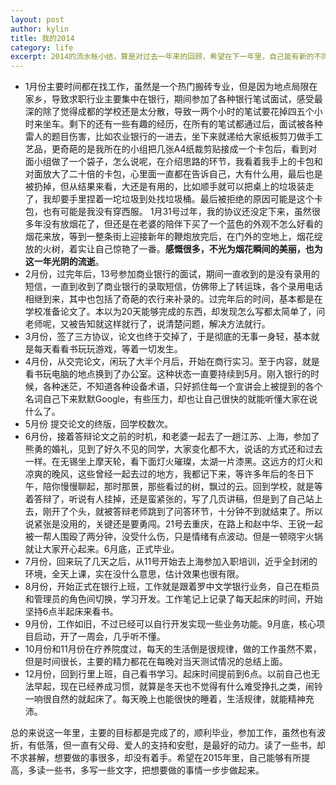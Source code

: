 ```yaml
---
layout: post
author: kylin
title: 我的2014
category: life 
excerpt: 2014的流水帐小结，算是对过去一年来的回顾，希望在下一年里，自己能有新的不同。
---
```

- 1月份主要时间都在找工作，虽然是一个热门搬砖专业，但是因为地点局限在家乡，导致求职行业主要集中在银行，期间参加了各种银行笔试面试，感受最深的除了觉得成都的学校还是太分散，导致一两个小时的笔试要花掉四五个小时来坐车。剩下的还有一些有趣的经历，在所有的笔试都通过后，面试被各种雷人的题目伤害，比如农业银行的一进去，坐下来就递给大家纸板剪刀做手工艺品，更奇葩的是我所在的小组把几张A4纸裁剪贴接成一个卡包后，看到对面小组做了一个袋子，怎么说呢，在介绍思路的环节，我看着我手上的卡包和对面放大了二十倍的卡包，心里面一直都在告诉自己，大有什么用，最后也是被扔掉，但从结果来看，大还是有用的，比如顺手就可以把桌上的垃圾装走了，我却要手里捏着一坨垃圾到处找垃圾桶。最后被拒绝的原因可能是这个卡包，也有可能是我没有穿西服。
1月31号过年，我的协议还没定下来，虽然很多年没有放烟花了，但还是在老婆的陪伴下买了一个蓝色的外观不怎么好看的烟花来放，等到一整条街上迎接新年的鞭炮放完后，在门外的空地上，烟花绽放的火树，着实让自己惊艳了一番。**感慨很多，不光为烟花瞬间的美丽，也为这一年光阴的流逝**。
- 2月份，过完年后，13号参加商业银行的面试，期间一直收到的是没有录用的短信，一直到收到了商业银行的录取短信，仿佛带上了转运珠，各个录用电话相继到来，其中也包括了奇葩的农行来补录的。过完年后的时间，基本都是在学校准备论文了。本以为20天能够完成的东西，却发现怎么写都太简单了，问老师呢，又被告知就这样就行了，说清楚问题，解决方法就行。
- 3月份，签了三方协议，论文也终于交掉了，于是彻底的无事一身轻，基本就是每天看看书玩玩游戏，等着一切发生。
- 4月份，从交完论文，闲玩了大半个月后，开始在商行实习。至于内容，就是看书玩电脑的地点换到了办公室。这种状态一直要持续到5月。刚入银行的时候，各种迷茫，不知道各种设备术语，只好抓住每一个宣讲会上被提到的各个名词自己下来默默Google，有些压力，却也让自己很快的就能听懂大家在说什么了。
- 5月份 提交论文的终版，回学校数次。
- 6月份，接着答辩论文之前的时机，和老婆一起去了一趟江苏、上海，参加了熊勇的婚礼，见到了好久不见的同学，大家变化都不大，说话的方式还和过去一样。在无锡坐上摩天轮，看下面灯火璀璨，太湖一片漆黑。这远方的灯火和凉爽的晚风，这些曾经一起去过的地方，我都记下来，等许多年后的冬日下午，陪你慢慢聊起，那时那景，那些看过的树，飘过的云。回到学校，就是等着答辩了，听说有人挂掉，还是蛮紧张的，写了几页讲稿，但是到了自己站上去，刚开了个头，就被答辩老师跳到了问答环节，十分钟不到就结束了。所以说紧张是没用的，关键还是要勇闯。21号去重庆，在路上和赵中华、王锐一起被一帮人围殴了两分钟，没受什么伤，只是情绪有点波动。但是一顿晓宇火锅就让大家开心起来。6月底，正式毕业。
- 7月份，回来玩了几天之后，从11号开始去上海参加入职培训，近乎全封闭的环境，全天上课，实在没什么意思，估计效果也很有限。
- 8月份，开始正式在银行上班，工作就是跟着罗中文学银行业务，自己在柜员和管理员的角色间切换，学习开发。工作笔记上记录了每天起床的时间，开始坚持6点半起床来看书。
- 9月份，工作如旧，不过已经可以自行开发实现一些业务功能。9月底，核心项目启动，开了一周会，几乎听不懂。
- 10月份和11月份在疗养院度过，每天的生活倒是很规律，做的工作虽然不累，但是时间很长，主要的精力都花在每晚对当天测试情况的总结上面。
- 12月份，回到行里上班，自己看书学习。起床时间提前到6点。以前自己也无法早起，现在已经养成习惯，就算是冬天也不觉得有什么难受挣扎之类，闹铃一响很自然的就起床了。每天晚上也能很快的睡着，生活规律，就能精神充沛。

总的来说这一年里，主要的目标都是完成了的，顺利毕业，参加工作，虽然也有波折，有低落，但一直有父母、爱人的支持和安慰，是最好的动力。读了一些书，却不求甚解，想要做的事很多，却没有着手。希望在2015年里，自己能够有所提高，多读一些书，多写一些文字，把想要做的事情一步步做起来。
